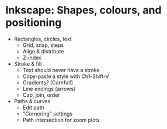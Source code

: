 # Inkscape: Shapes, colours, and positioning


- Rectangles, circles, text
  - Grid, snap, steps
  - Align & distribute
  - Z-index
- Stroke & fill
  - Text should never have a stroke
  - Copy-paste a style with Ctrl-Shift-V
  - Gradients? (Careful!)
  - Line endings (arrows)
  - Cap, join, order
- Paths & curves
  - Edit path
  - "Cornering" settings
  - Path intersection for zoom plots

